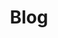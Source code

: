 ---
title: Blog
metaItems:
  - name: description
    content: Resources about DVD copy, Blu-ray disc, HD DVD, how to make a quality copy, the difference between DVD-5 and DVD-9, etc.
  - name: keywords
    content: DVD-Cloner 
---